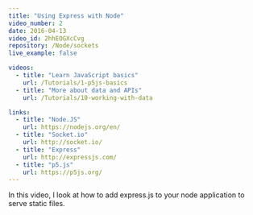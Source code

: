 ```yaml
---
title: "Using Express with Node"
video_number: 2
date: 2016-04-13
video_id: 2hhEOGXcCvg
repository: /Node/sockets
live_example: false

videos:
  - title: "Learn JavaScript basics"
    url: /Tutorials/1-p5js-basics
  - title: "More about data and APIs"
    url: /Tutorials/10-working-with-data

links:
  - title: "Node.JS"
    url: https://nodejs.org/en/
  - title: "Socket.io"
    url: http://socket.io/
  - title: "Express"
    url: http://expressjs.com/
  - title: "p5.js"
    url: https://p5js.org/
---
```


In this video, I look at how to add express.js to your node application to serve static files.
